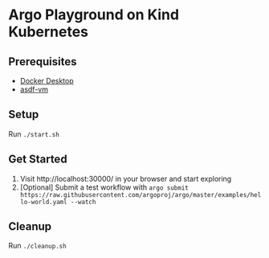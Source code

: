 # Argo Playground on Kind Kubernetes

## Prerequisites

- [Docker Desktop](https://www.docker.com/products/docker-desktop)
- [asdf-vm](https://asdf-vm.com/)

## Setup

Run `./start.sh`

## Get Started

1. Visit http://localhost:30000/ in your browser and start exploring
2. [Optional] Submit a test workflow with `argo submit https://raw.githubusercontent.com/argoproj/argo/master/examples/hello-world.yaml --watch`

## Cleanup

Run `./cleanup.sh`
